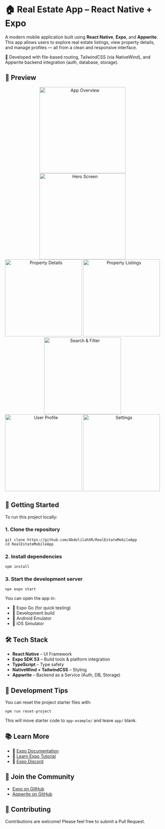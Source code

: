 # 🏠 Real Estate App – React Native + Expo

A modern mobile application built using **React Native**, **Expo**, and **Appwrite**. This app allows users to explore real estate listings, view property details, and manage profiles — all from a clean and responsive interface.

📱 Developed with file-based routing, TailwindCSS (via NativeWind), and Appwrite backend integration (auth, database, storage).

## 📸 Preview

<div align="center">
  <img src="https://github.com/user-attachments/assets/02f00946-a2cf-4cfc-baa3-16b660e5e7a9" width="280" alt="App Overview"/>
  <img src="https://github.com/user-attachments/assets/1db3862b-9784-4add-a0f4-9a51bfbc752a" width="280" alt="Hero Screen"/>
</div>
<div align="center">
  <img src="https://github.com/user-attachments/assets/d5ff2f10-29c0-405e-b55b-70bc04b74cf7" width="250" alt="Property Details"/>
  <img src="https://github.com/user-attachments/assets/39e4062e-d6a8-4a5c-b081-7772504b061d" width="250" alt="Property Listings"/>
  <img src="https://github.com/user-attachments/assets/c6c9a7c5-76cd-463f-b748-d3fcea92fb72" width="250" alt="Search & Filter"/>
</div>
<div align="center">
  <img src="https://github.com/user-attachments/assets/7d813522-bb06-4de8-94c9-5c968d923712" width="250" alt="User Profile"/>
  <img src="https://github.com/user-attachments/assets/ad164881-7398-4605-a351-6038d9163843" width="250" alt="Settings"/>
</div>



## 🚀 Getting Started

To run this project locally:

### 1. Clone the repository

```
git clone https://github.com/AbdelilahXR/RealEstateMobileApp
cd RealEstateMobileApp
```

### 2. Install dependencies

```
npm install
```

### 3. Start the development server

```
npx expo start
```

You can open the app in:
- 📱 Expo Go (for quick testing)
- 🧪 Development build
- 📱 Android Emulator
- 🍏 iOS Simulator

## 🛠️ Tech Stack

- **React Native** – UI Framework
- **Expo SDK 53** – Build tools & platform integration
- **TypeScript** – Type safety
- **NativeWind + TailwindCSS** – Styling
- **Appwrite** – Backend as a Service (Auth, DB, Storage)

## 🧪 Development Tips

You can reset the project starter files with:

```
npm run reset-project
```

This will move starter code to `app-example/` and leave `app/` blank.

## 📚 Learn More

- 📘 [Expo Documentation](https://docs.expo.dev/)
- 📖 [Learn Expo Tutorial](https://docs.expo.dev/tutorial/introduction/)
- 💬 [Expo Discord](https://chat.expo.dev/)

## 🙌 Join the Community

- [Expo on GitHub](https://github.com/expo/expo)
- [Appwrite on GitHub](https://github.com/appwrite/appwrite)

## 🤝 Contributing

Contributions are welcome! Please feel free to submit a Pull Request.

